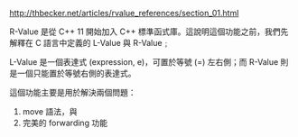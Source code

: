 http://thbecker.net/articles/rvalue_references/section_01.html

R-Value 是從 C++ 11 開始加入 C++ 標準函式庫。這說明這個功能之前，我們先解釋在 C 語言中定義的 L-Value 與 R-Value﹔

>>>
L-Value 是一個表達式 (expression, e)，可置於等號 (=) 左右側；而 R-Value 則是一個只能置於等號右側的表達式。
>>>



這個功能主要是用於解決兩個問題：

1. move 語法，與
2. 完美的 forwarding 功能


